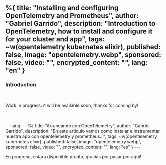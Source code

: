 %{
  title: "Installing and configuring OpenTelemetry and Prometheus",
  author: "Gabriel Garrido",
  description: "Introduction to OpenTelemetry, how to install and configure it for your cluster and app",
  tags: ~w(opentelemetry kubernetes elixir),
  published: false,
  image: "opentelemetry.webp",
  sponsored: false,
  video: "",
  encrypted_content: "",
  lang: "en"
}
---

### **Introduction**
<br />

Work in progress: it will be available soon, thanks for coming by!

<br />

<br />
---lang---
%{
  title: "Arrancando con OpenTelemetry",
  author: "Gabriel Garrido",
  description: "En este articulo vemos como instalar e instrumentar nuestra app con opentelemetry y prometheus...",
  tags: ~w(opentelemetry kubernetes elixir),
  published: false,
  image: "opentelemetry.webp",
  sponsored: false,
  video: "",
  encrypted_content: "",
  lang: "es"
}
---

<br />

En progreso, estara disponible pronto, gracias por pasar por aqui!

<br />

<br />
